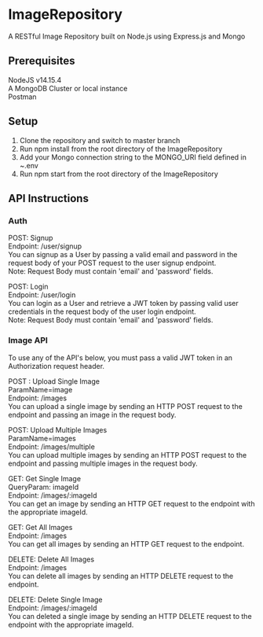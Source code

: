 # ImageRepository
A RESTful Image Repository built on Node.js using Express.js and Mongo 

## Prerequisites
NodeJS v14.15.4  
A MongoDB Cluster or local instance  
Postman

## Setup
1. Clone the repository and switch to master branch
2. Run npm install from the root directory of the ImageRepository
3. Add your Mongo connection string to the MONGO_URI field defined in ~.env
4. Run npm start from the root directory of the ImageRepository

## API Instructions  

### Auth  
POST: Signup  
Endpoint: /user/signup  
You can signup as a User by passing a valid email and password in the request body of your POST request to the user signup endpoint.  
Note: Request Body must contain 'email' and 'password' fields.  

POST: Login  
Endpoint: /user/login  
You can login as a User and retrieve a JWT token by passing valid user credentials in the request body of the user login endpoint.  
Note: Request Body must contain 'email' and 'password' fields.  

### Image API  
To use any of the API's below, you must pass a valid JWT token in an Authorization request header.    

POST : Upload Single Image     
ParamName=image  
Endpoint: /images  
You can upload a single image by sending an HTTP POST request to the endpoint and passing an image in the request body.  

POST: Upload Multiple Images  
ParamName=images  
Endpoint: /images/multiple  
You can upload multiple images by sending an HTTP POST request to the endpoint and passing multiple images in the request body.  

GET: Get Single Image  
QueryParam: imageId  
Endpoint: /images/:imageId  
You can get an image by sending an HTTP GET request to the endpoint with the appropriate imageId.

GET: Get All Images  
Endpoint: /images  
You can get all images by sending an HTTP GET request to the endpoint.  

DELETE: Delete All Images  
Endpoint: /images  
You can delete all images by sending an HTTP DELETE request to the endpoint.  

DELETE: Delete Single Image  
Endpoint: /images/:imageId  
You can deleted a single image by sending an HTTP DELETE request to the endpoint with the appropriate imageId.

